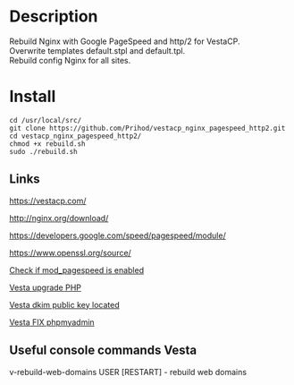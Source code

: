 # Description
Rebuild Nginx with Google PageSpeed and http/2 for VestaCP.  
Overwrite templates default.stpl and default.tpl.  
Rebuild config Nginx for all sites.
# Install
    cd /usr/local/src/
    git clone https://github.com/Prihod/vestacp_nginx_pagespeed_http2.git
    cd vestacp_nginx_pagespeed_http2/
    chmod +x rebuild.sh
    sudo ./rebuild.sh
Links
-----------
<https://vestacp.com/>

<http://nginx.org/download/>  

<https://developers.google.com/speed/pagespeed/module/>  

<https://www.openssl.org/source/> 

[Check if mod_pagespeed is enabled](https://ismodpagespeedworking.com/)

[Vesta upgrade PHP](https://www.mysterydata.com/how-to-upgrade-php-7-0-to-php-7-1-or-php-7-2-on-ubuntu-vestacp/)

[Vesta dkim public key located](https://github.com/serghey-rodin/vesta/issues/320)

[Vesta FIX phpmyadmin](https://forum.vestacp.com/viewtopic.php?t=10307)


Useful console commands Vesta
-----------
v-rebuild-web-domains USER [RESTART] - rebuild web domains
